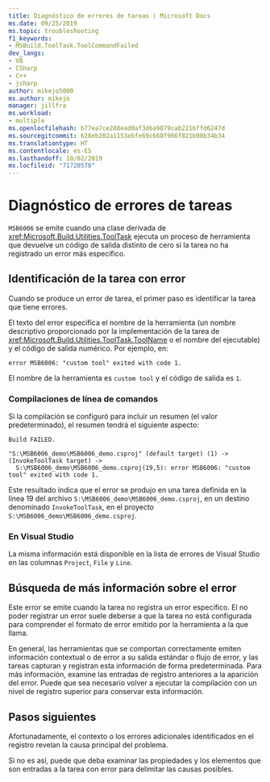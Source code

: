 ```yaml
---
title: Diagnóstico de errores de tareas | Microsoft Docs
ms.date: 09/25/2019
ms.topic: troubleshooting
f1_keywords:
- MSBuild.ToolTask.ToolCommandFailed
dev_langs:
- VB
- CSharp
- C++
- jsharp
author: mikejo5000
ms.author: mikejo
manager: jillfra
ms.workload:
- multiple
ms.openlocfilehash: b77ea7ce288ead0af3d6a9879cab2216ffd6247d
ms.sourcegitcommit: 628eb202a1153ebfe69c668f966f821b98b34b34
ms.translationtype: HT
ms.contentlocale: es-ES
ms.lasthandoff: 10/02/2019
ms.locfileid: "71720578"
---
```

# <a name="diagnosing-task-failures"></a>Diagnóstico de errores de tareas

`MSB6006` se emite cuando una clase derivada de <xref:Microsoft.Build.Utilities.ToolTask> ejecuta un proceso de herramienta que devuelve un código de salida distinto de cero si la tarea no ha registrado un error más específico.

## <a name="identifying-the-failing-task"></a>Identificación de la tarea con error

Cuando se produce un error de tarea, el primer paso es identificar la tarea que tiene errores.

El texto del error especifica el nombre de la herramienta (un nombre descriptivo proporcionado por la implementación de la tarea de <xref:Microsoft.Build.Utilities.ToolTask.ToolName> o el nombre del ejecutable) y el código de salida numérico. Por ejemplo, en:

```text
error MSB6006: "custom tool" exited with code 1.
```

El nombre de la herramienta es `custom tool` y el código de salida es `1`.

### <a name="command-line-builds"></a>Compilaciones de línea de comandos

Si la compilación se configuró para incluir un resumen (el valor predeterminado), el resumen tendrá el siguiente aspecto:

```text
Build FAILED.

"S:\MSB6006_demo\MSB6006_demo.csproj" (default target) (1) ->
(InvokeToolTask target) ->
  S:\MSB6006_demo\MSB6006_demo.csproj(19,5): error MSB6006: "custom tool" exited with code 1.
```

Este resultado indica que el error se produjo en una tarea definida en la línea 19 del archivo `S:\MSB6006_demo\MSB6006_demo.csproj`, en un destino denominado `InvokeToolTask`, en el proyecto `S:\MSB6006_demo\MSB6006_demo.csproj`.

### <a name="in-visual-studio"></a>En Visual Studio

La misma información está disponible en la lista de errores de Visual Studio en las columnas `Project`, `File` y `Line`.

## <a name="finding-more-failure-information"></a>Búsqueda de más información sobre el error

Este error se emite cuando la tarea no registra un error específico. El no poder registrar un error suele deberse a que la tarea no está configurada para comprender el formato de error emitido por la herramienta a la que llama.

En general, las herramientas que se comportan correctamente emiten información contextual o de error a su salida estándar o flujo de error, y las tareas capturan y registran esta información de forma predeterminada. Para más información, examine las entradas de registro anteriores a la aparición del error. Puede que sea necesario volver a ejecutar la compilación con un nivel de registro superior para conservar esta información.

## <a name="next-steps"></a>Pasos siguientes

Afortunadamente, el contexto o los errores adicionales identificados en el registro revelan la causa principal del problema.

Si no es así, puede que deba examinar las propiedades y los elementos que son entradas a la tarea con error para delimitar las causas posibles.
